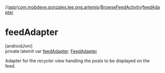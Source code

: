 //[app](../../../index.md)/[com.mobdeve.gonzales.lee.ong.artemis](../index.md)/[BrowseFeedActivity](index.md)/[feedAdapter](feed-adapter.md)

# feedAdapter

[androidJvm]\
private lateinit var [feedAdapter](feed-adapter.md): [FeedAdapter](../-feed-adapter/index.md)

Adapter for the recycler view handling the posts to be displayed on the feed.
